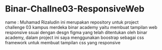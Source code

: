 # Binar-Challne03-ResponsiveWeb
name : Muhamad Rizaludin ini merupakan repository untuk project challenge 03 kampus merdeka binar academy yaitu membuat tampilan web responsive ssuai dengan desgn figma yang telah ditentukan oleh binar academy, dalam project ini saya menggunakan boostrap sebagai css framework untuk membuat tampilan css yang responsive
